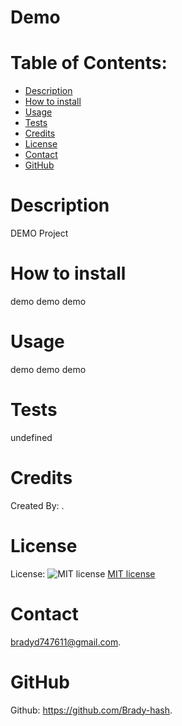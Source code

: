 # Demo
  # Table of Contents:
  * [Description](#description)
  * [How to install](#installation)
  * [Usage](#usage)
  * [Tests](#tests)
  * [Credits](#credits)
  * [License](#license)
  * [Contact](#email)
  * [GitHub](#github)

# Description 
DEMO Project

# How to install 
demo demo demo

# Usage 
demo demo demo

# Tests 
undefined

# Credits 
Created By: .

# License
License: 
![MIT license](https://img.shields.io/badge/License-MIT-brightgreen)
[MIT license](https://opensource.org/licenses/MIT)

# Contact
bradyd747611@gmail.com. 

# GitHub
Github: https://github.com/Brady-hash.
